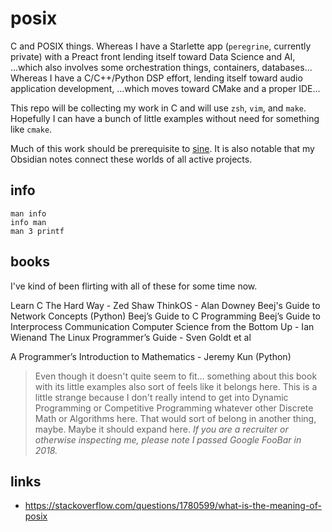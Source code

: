 # posix
C and POSIX things.
Whereas I have a Starlette app (`peregrine`, currently private) with a Preact front lending itself toward Data Science and AI, 
  ...which also involves some orchestration things, containers, databases...
Whereas I have a C/C++/Python DSP effort, lending itself toward audio application development,
  ...which moves toward CMake and a proper IDE...
  
This repo will be collecting my work in C and will use `zsh`, `vim`, and `make`. 
Hopefully I can have a bunch of little examples without need for something like `cmake`. 

Much of this work should be prerequisite to [sine](http://github.com/vmwherez).
It is also notable that my Obsidian notes connect these worlds of all active projects. 

## info 

```
man info
info man
man 3 printf
```

## books

I've kind of been flirting with all of these for some time now.

Learn C The Hard Way - Zed Shaw
ThinkOS - Alan Downey
Beej's Guide to Network Concepts (Python)
Beej’s Guide to C Programming 
Beej’s Guide to Interprocess Communication
Computer Science from the Bottom Up - Ian Wienand
The Linux Programmer’s Guide - Sven Goldt et al 

A Programmer’s Introduction to Mathematics - Jeremy Kun (Python)
> Even though it doesn't quite seem to fit... something about this book with its little examples also sort of feels like it belongs here.
> This is a little strange because I don't really intend to get into Dynamic Programming or Competitive Programming whatever other Discrete Math or Algorithms here.
> That would sort of belong in another thing, maybe. Maybe it should expand here. *If you are a recruiter or otherwise inspecting me, please note I passed Google FooBar in 2018.*

## links 

- https://stackoverflow.com/questions/1780599/what-is-the-meaning-of-posix
